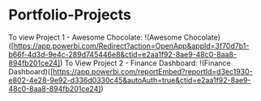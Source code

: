 # Portfolio-Projects
To view Project 1 - Awesome Chocolate:
!(Awesome Chocolate)([https://app.powerbi.com/Redirect?action=OpenApp&appId=3f70d7b1-b66f-4d3d-9e4c-289d745446e8&ctid=e2aa1f92-8ae9-48c0-8aa8-894fb201ce24])
To View Project 2 - Finance Dashboard:
!(Finance Dashboard)([https://app.powerbi.com/reportEmbed?reportId=d3ec1930-e802-4e28-9e92-d336d0330c45&autoAuth=true&ctid=e2aa1f92-8ae9-48c0-8aa8-894fb201ce24])
